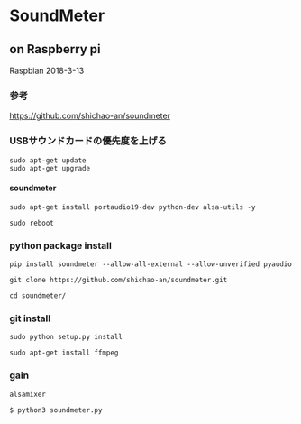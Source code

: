# SoundMeter
## on Raspberry pi

Raspbian 2018-3-13

### 参考
https://github.com/shichao-an/soundmeter


### USBサウンドカードの優先度を上げる

```
sudo apt-get update
sudo apt-get upgrade
```

#### soundmeter
```
sudo apt-get install portaudio19-dev python-dev alsa-utils -y
```

```
sudo reboot
```

### python package install
```
pip install soundmeter --allow-all-external --allow-unverified pyaudio
```

```
git clone https://github.com/shichao-an/soundmeter.git
```

```
cd soundmeter/
```

### git install
```
sudo python setup.py install
```

```
sudo apt-get install ffmpeg
```
### gain
```
alsamixer
```

```
$ python3 soundmeter.py
```